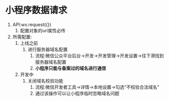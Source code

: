 # 小程序数据请求

1. API:wx.request({})
   1. 配置对象的url属性必传
2. 所需配置:
   1. 上线之前
      1. 进行服务器域名配置
         1. 流程:微信公众平台后台->开发->开发管理->开发设置->往下滑找到服务器域名配置
         2. **小程序只能与备案过的域名进行通信**
   2. 开发中
      1. 关闭域名校验功能
         1. 流程:微信开发者工具->详情->本地设置->勾选"不校验合法域名"
         2. 通过该操作可以让小程序临时忽略域名问题
